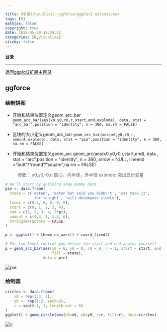 ```yaml
---

title: R手册(Visualise)--ggforce(ggplot2 extensions)
tags: [R]
mathjax: false
copyright: true
date: 2018-05-29 18:24:52
categories: [R,Visualise]
sticky: false
---
```



**目录**


--------

[返回ggplot2扩展主目录](https://blog.csdn.net/qq_41518277/article/details/80516938)

<!-- more -->
## ggforce

### **绘制饼图**

- 开始和结束位置定义geom_arc_bar
`geom_arc_bar(aes(x0,y0,r0,r,start,end,explode), data, stat = "arc_bar",position = "identity", n = 360, na.rm = FALSE)`

- 区块的大小定义geom_arc_bar
`geom_arc_bar(aes(x0,y0,r0,r, amount,explode), data, stat = "pie",position = "identity", n = 360, na.rm = FALSE)`

- 开始和结束位置定义geom_arc
geom_arc(aes(x0,y0,r0,r,start,end), data , stat = "arc",position = "identity", n = 360, arrow = NULL, lineend ="butt"/“round”/”square”,na.rm = FALSE)

 > 参数：
 > x0,y0,r0,r: 圆心，内半径，外半径
 > explode: 突出显示变量
```r
# We'll start by defining some dummy data
pie <- data.frame(
  state = c('eaten', 'eaten but said you didn\'t', 'cat took it', 
            'for tonight', 'will decompose slowly'),
  focus = c(0.2, 0, 0, 0, 0),
  start = c(0, 1, 2, 3, 4),
  end = c(1, 2, 3, 4, 2*pi),
  amount = c(4,3, 1, 1.5, 6),
  stringsAsFactors = FALSE
)

p <- ggplot() + theme_no_axes() + coord_fixed()

# For low level control you define the start and end angles yourself
p + geom_arc_bar(aes(x0 = 0, y0 = 0, r0 = 0, r = 1, start = start, end = end, 
                     fill = state),
                 data = pie)
```

![pie](https://img-blog.csdn.net/20180530225853687?watermark/2/text/aHR0cHM6Ly9ibG9nLmNzZG4ubmV0L3FxXzQxNTE4Mjc3/font/5a6L5L2T/fontsize/400/fill/I0JBQkFCMA==/dissolve/70)

### **绘制圆**
```r
circles <- data.frame(
    x0 = rep(1:3, 2),
    y0 =  rep(1:2, each=3),
    r = seq(0.1, 1, length.out = 6)
)
ggplot() + geom_circle(aes(x0=x0, y0=y0, r=r, fill=r), data=circles)
```

![c](https://img-blog.csdn.net/20180530230159461?watermark/2/text/aHR0cHM6Ly9ibG9nLmNzZG4ubmV0L3FxXzQxNTE4Mjc3/font/5a6L5L2T/fontsize/400/fill/I0JBQkFCMA==/dissolve/70)



